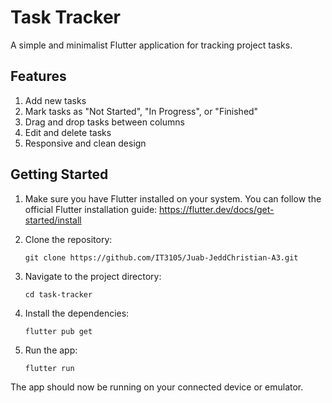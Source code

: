 # Task Tracker

A simple and minimalist Flutter application for tracking project tasks.

## Features

1. Add new tasks
2. Mark tasks as "Not Started", "In Progress", or "Finished"
3. Drag and drop tasks between columns
4. Edit and delete tasks
5. Responsive and clean design

## Getting Started

1. Make sure you have Flutter installed on your system. You can follow the official Flutter installation guide: https://flutter.dev/docs/get-started/install

2. Clone the repository:
   ```
   git clone https://github.com/IT3105/Juab-JeddChristian-A3.git
   ```

3. Navigate to the project directory:
   ```
   cd task-tracker
   ```

4. Install the dependencies:
   ```
   flutter pub get
   ```

5. Run the app:
   ```
   flutter run
   ```

The app should now be running on your connected device or emulator.
